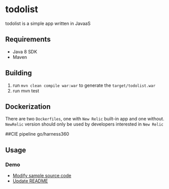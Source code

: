 # todolist

todolist is a simple app written in JavaaS


## Requirements

* Java 8 SDK
* Maven


## Building
1. run `mvn clean compile war:war` to generate the `target/todolist.war`
2. run mvn test


## Dockerization
There are two `Dockerfiles`, one with `New Relic` built-in app and one without.
`NewRelic` version should only be used by developers interested in `New Relic`


##CIE pipeline 
go/harness360 

 
## Usage

    
### Demo
* [Modify sample source code](src/main/java/bookstore/Inventory.java)
* [Update README](README.md) 
